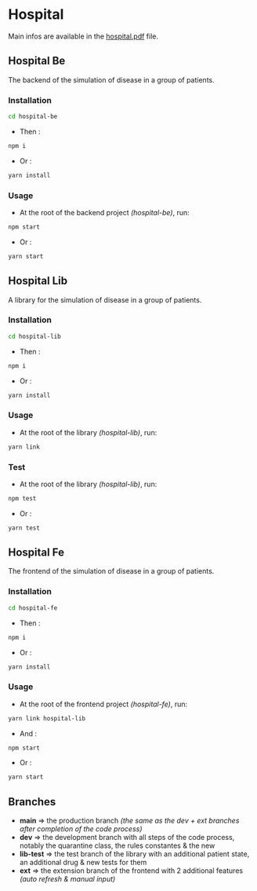 # Hospital

Main infos are available in the [hospital.pdf](hospital.pdf) file.

## Hospital Be

The backend of the simulation of disease in a group of patients.

### Installation

```bash
cd hospital-be
```
- Then :
```bash
npm i
```
- Or :
```bash
yarn install
```

### Usage

- At the root of the backend project *(hospital-be)*, run:
```bash
npm start
``` 
- Or :  
```bash
yarn start
```

## Hospital Lib

A library for the simulation of disease in a group of patients.

### Installation

```bash
cd hospital-lib
```
- Then :
```bash
npm i
```
- Or :
```bash
yarn install
```

### Usage

- At the root of the library *(hospital-lib)*, run:
```bash
yarn link
```

### Test

- At the root of the library *(hospital-lib)*, run:
```bash
npm test
```
- Or :
```bash
yarn test
```

## Hospital Fe

The frontend of the simulation of disease in a group of patients.

### Installation

```bash
cd hospital-fe
```
- Then :
```bash
npm i
```
- Or :
```bash
yarn install
```

### Usage

- At the root of the frontend project *(hospital-fe)*, run:
```bash
yarn link hospital-lib
```
- And :
```bash
npm start
```
- Or :
```bash
yarn start
```

## Branches

- **main** => the production branch *(the same as the dev + ext branches after completion of the code process)*  
- **dev**  => the development branch with all steps of the code process, notably the quarantine class, the rules constantes & the new   
- **lib-test** => the test branch of the library with an additional patient state, an additional drug & new tests for them  
- **ext** => the extension branch of the frontend with 2 additional features *(auto refresh & manual input)*  
